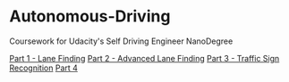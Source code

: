 # Autonomous-Driving
Coursework for Udacity's Self Driving Engineer NanoDegree


[Part 1 - Lane Finding](https://github.com/xyGZen/Autonomous-Driving/blob/master/Part%201%20-%20Lane%20Finding/P1_Solution.ipynb)
[Part 2 - Advanced Lane Finding](https://github.com/xyGZen/Autonomous-Driving/blob/master/Part%202%20-%20Advanced%20Lane%20Finding/P2_Solution.ipynb)
[Part 3 - Traffic Sign Recognition](https://github.com/xyGZen/Autonomous-Driving/blob/master/Part%203%20-%20Traffic%20Sign%20Classifier/writeup.md)
[Part 4](https://github.com/xyGZen/Autonomous-Driving/blob/master/Part%201%20-%20Lane%20Finding/P1_Solution.ipynb)
